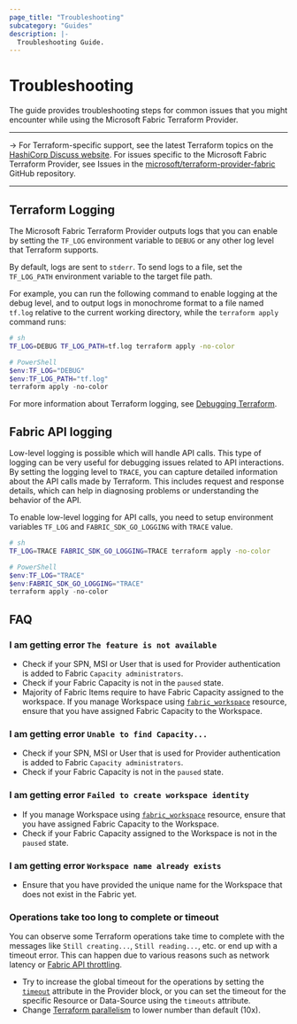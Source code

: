 ```yaml
---
page_title: "Troubleshooting"
subcategory: "Guides"
description: |-
  Troubleshooting Guide.
---
```


# Troubleshooting

The guide provides troubleshooting steps for common issues that you might encounter while using the Microsoft Fabric Terraform Provider.

---

-> For Terraform-specific support, see the latest Terraform topics on the [HashiCorp Discuss website](https://discuss.hashicorp.com/). For issues specific to the Microsoft Fabric Terraform Provider, see Issues in the [microsoft/terraform-provider-fabric](https://github.com/microsoft/terraform-provider-fabric) GitHub repository.

---

## Terraform Logging

The Microsoft Fabric Terraform Provider outputs logs that you can enable by setting the `TF_LOG` environment variable to `DEBUG` or any other log level that Terraform supports.

By default, logs are sent to `stderr`. To send logs to a file, set the `TF_LOG_PATH` environment variable to the target file path.

For example, you can run the following command to enable logging at the debug level, and to output logs in monochrome format to a file named `tf.log` relative to the current working directory, while the `terraform apply` command runs:

```sh
# sh
TF_LOG=DEBUG TF_LOG_PATH=tf.log terraform apply -no-color
```

```powershell
# PowerShell
$env:TF_LOG="DEBUG"
$env:TF_LOG_PATH="tf.log"
terraform apply -no-color
```

For more information about Terraform logging, see [Debugging Terraform](https://developer.hashicorp.com/terraform/internals/debugging).

## Fabric API logging

Low-level logging is possible which will handle API calls. This type of logging can be very useful for debugging issues related to API interactions. By setting the logging level to `TRACE`, you can capture detailed information about the API calls made by Terraform. This includes request and response details, which can help in diagnosing problems or understanding the behavior of the API.

To enable low-level logging for API calls, you need to setup environment variables `TF_LOG` and `FABRIC_SDK_GO_LOGGING` with `TRACE` value.

```sh
# sh
TF_LOG=TRACE FABRIC_SDK_GO_LOGGING=TRACE terraform apply -no-color
```

```powershell
# PowerShell
$env:TF_LOG="TRACE"
$env:FABRIC_SDK_GO_LOGGING="TRACE"
terraform apply -no-color
```

## FAQ

### I am getting error `The feature is not available`

- Check if your SPN, MSI or User that is used for Provider authentication is added to Fabric `Capacity administrators`.
- Check if your Fabric Capacity is not in the `paused` state.
- Majority of Fabric Items require to have Fabric Capacity assigned to the workspace. If you manage Workspace using [`fabric_workspace`](../resources/workspace.md) resource, ensure that you have assigned Fabric Capacity to the Workspace.

### I am getting error `Unable to find Capacity...`

- Check if your SPN, MSI or User that is used for Provider authentication is added to Fabric `Capacity administrators`.
- Check if your Fabric Capacity is not in the `paused` state.

### I am getting error `Failed to create workspace identity`

- If you manage Workspace using [`fabric_workspace`](../resources/workspace.md) resource, ensure that you have assigned Fabric Capacity to the Workspace.
- Check if your Fabric Capacity assigned to the Workspace is not in the `paused` state.

### I am getting error `Workspace name already exists`

- Ensure that you have provided the unique name for the Workspace that does not exist in the Fabric yet.

### Operations take too long to complete or timeout

You can observe some Terraform operations take time to complete with the messages like `Still creating...`, `Still reading...`, etc. or end up with a timeout error. This can happen due to various reasons such as network latency or [Fabric API throttling](https://learn.microsoft.com/rest/api/fabric/articles/throttling).

- Try to increase the global timeout for the operations by setting the [`timeout`](../index.md#timeout) attribute in the Provider block, or you can set the timeout for the specific Resource or Data-Source using the `timeouts` attribute.
- Change [Terraform parallelism](https://developer.hashicorp.com/terraform/internals/graph#walking-the-graph) to lower number than default (10x).
